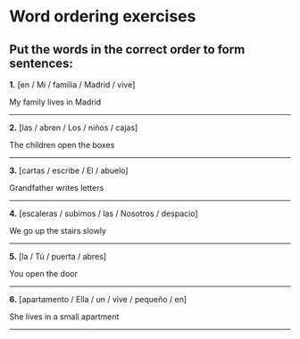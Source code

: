 # Word ordering exercises

## Put the words in the correct order to form sentences:

**1.** [en / Mi / familia / Madrid / vive]

   My family lives in Madrid

   _________________________________

**2.** [las / abren / Los / niños / cajas]

   The children open the boxes

   _________________________________

**3.** [cartas / escribe / El / abuelo]

   Grandfather writes letters

   _________________________________

**4.** [escaleras / subimos / las / Nosotros / despacio]

   We go up the stairs slowly

   _________________________________

**5.** [la / Tú / puerta / abres]

   You open the door

   _________________________________

**6.** [apartamento / Ella / un / vive / pequeño / en]

   She lives in a small apartment

   _________________________________